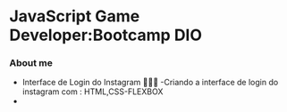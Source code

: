 # JavaScript Game Developer:Bootcamp DIO

### About me

- Interface de Login do Instagram 👨🏼‍🏫 -Criando a interface de login do instagram com : HTML,CSS-FLEXBOX
- 
